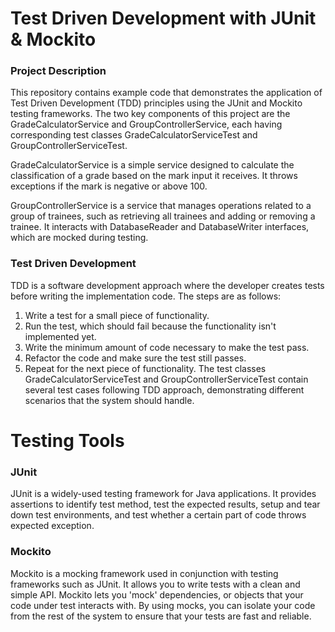 # Test Driven Development with JUnit & Mockito
### Project Description
This repository contains example code that demonstrates the application of Test Driven Development (TDD) principles using the JUnit and Mockito testing frameworks. The two key components of this project are the GradeCalculatorService and GroupControllerService, each having corresponding test classes GradeCalculatorServiceTest and GroupControllerServiceTest.

GradeCalculatorService is a simple service designed to calculate the classification of a grade based on the mark input it receives. It throws exceptions if the mark is negative or above 100.

GroupControllerService is a service that manages operations related to a group of trainees, such as retrieving all trainees and adding or removing a trainee. It interacts with DatabaseReader and DatabaseWriter interfaces, which are mocked during testing.

### Test Driven Development
TDD is a software development approach where the developer creates tests before writing the implementation code. The steps are as follows:

1. Write a test for a small piece of functionality.
2. Run the test, which should fail because the functionality isn't implemented yet.
3. Write the minimum amount of code necessary to make the test pass.
4. Refactor the code and make sure the test still passes.
5. Repeat for the next piece of functionality.
The test classes GradeCalculatorServiceTest and GroupControllerServiceTest contain several test cases following TDD approach, demonstrating different scenarios that the system should handle.

# Testing Tools
### JUnit
JUnit is a widely-used testing framework for Java applications. It provides assertions to identify test method, test the expected results, setup and tear down test environments, and test whether a certain part of code throws expected exception.

### Mockito
Mockito is a mocking framework used in conjunction with testing frameworks such as JUnit. It allows you to write tests with a clean and simple API. Mockito lets you 'mock' dependencies, or objects that your code under test interacts with. By using mocks, you can isolate your code from the rest of the system to ensure that your tests are fast and reliable.
